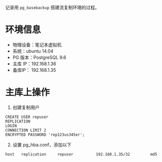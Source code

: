 记录用 `pg_basebackup` 搭建流复制环境的过程。

# 环境信息

- 物理设备：笔记本虚拟机
- 系统：ubuntu 14.04
- PG 版本：PostgreSQL 9.6
- 主库 IP：192.168.1.36
- 备库IP： 192.168.1.35

# 主库上操作

1. 创建复制用户

```
CREATE USER repuser
REPLICATION 
LOGIN
CONNECTION LIMIT 2
ENCRYPTED PASSWORD 'rep123us345er';
```

2. 设置 pg_hba.conf，添加以下

```
host   replication     repuser          192.168.1.35/32         md5
```

